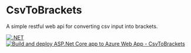 # CsvToBrackets
 A simple restful web api for converting csv input into brackets.

[![.NET](https://github.com/mustafolins/CsvToBrackets/actions/workflows/dotnet.yml/badge.svg)](https://github.com/mustafolins/CsvToBrackets/actions/workflows/dotnet.yml)
[![Build and deploy ASP.Net Core app to Azure Web App - CsvToBrackets](https://github.com/mustafolins/CsvToBrackets/actions/workflows/main_csvtobrackets.yml/badge.svg)](https://github.com/mustafolins/CsvToBrackets/actions/workflows/main_csvtobrackets.yml)